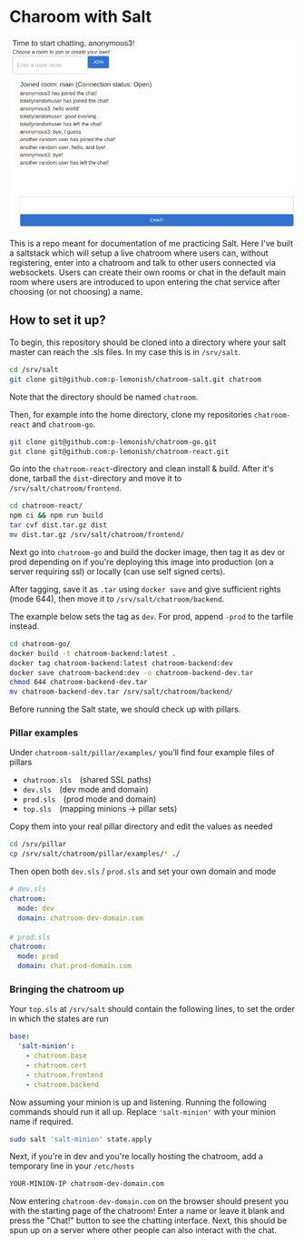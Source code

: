 # Charoom with Salt

![](chatroom.png)

This is a repo meant for documentation of me practicing Salt. Here I've built a saltstack 
which will setup a live chatroom where users can, without registering, enter into
a chatroom and talk to other users connected via websockets. Users can create 
their own rooms or chat in the default main room where users are introduced to 
upon entering the chat service after choosing (or not choosing) a name.

## How to set it up?
To begin, this repository should be cloned into a directory where your salt master can reach
the .sls files. In my case this is in `/srv/salt`.

```bash
cd /srv/salt
git clone git@github.com:p-lemonish/chatroom-salt.git chatroom
```

Note that the directory should be named `chatroom`.

Then, for example into the home directory, clone my repositories `chatroom-react` 
and `chatroom-go`.

```bash
git clone git@github.com:p-lemonish/chatroom-go.git
git clone git@github.com:p-lemonish/chatroom-react.git
```

Go into the `chatroom-react`-directory and clean install & build. After it's done,
tarball the `dist`-directory and move it to `/srv/salt/chatroom/frontend`.

```bash
cd chatroom-react/
npm ci && npm run build
tar cvf dist.tar.gz dist
mv dist.tar.gz /srv/salt/chatroom/frontend/
```

Next go into `chatroom-go` and build the docker image, then tag it as dev or prod
depending on if you're deploying this image into production (on a server requiring ssl)
or locally (can use self signed certs).

After tagging, save it as `.tar` using 
`docker save` and give sufficient rights (mode 644), then move it to `/srv/salt/chatroom/backend`.

The example below sets the tag as `dev`. For prod, append `-prod` to the tarfile instead.

```bash
cd chatroom-go/
docker build -t chatroom-backend:latest .
docker tag chatroom-backend:latest chatroom-backend:dev
docker save chatroom-backend:dev -o chatroom-backend-dev.tar
chmod 644 chatroom-backend-dev.tar
mv chatroom-backend-dev.tar /srv/salt/chatroom/backend/
```

Before running the Salt state, we should check up with pillars.

### Pillar examples

Under `chatroom-salt/pillar/examples/` you’ll find four example files of pillars 

- `chatroom.sls` (shared SSL paths)
- `dev.sls` (dev mode and domain)
- `prod.sls` (prod mode and domain)
- `top.sls` (mapping minions -> pillar sets)

Copy them into your real pillar directory and edit the values as needed

```bash
cd /srv/pillar
cp /srv/salt/chatroom/pillar/examples/* ./
```

Then open both `dev.sls` / `prod.sls` and set your own domain and mode

```yaml
# dev.sls
chatroom:
  mode: dev
  domain: chatroom-dev-domain.com

# prod.sls
chatroom:
  mode: prod
  domain: chat.prod-domain.com
```

### Bringing the chatroom up

Your `top.sls` at `/srv/salt` should contain the following lines, to set the order 
in which the states are run

```yaml
base:
  'salt-minion':
    - chatroom.base
    - chatroom.cert
    - chatroom.frontend
    - chatroom.backend
```


Now assuming your minion is up and listening. Running the following
commands should run it all up. Replace `'salt-minion'` with your minion name if required.

```bash
sudo salt 'salt-minion' state.apply 
```

Next, if you're in dev and you're locally hosting the chatroom, add a temporary line in your `/etc/hosts`

```bash 
YOUR-MINION-IP chatroom-dev-domain.com
```

Now entering `chatroom-dev-domain.com` on the browser should present you with the 
starting page of the chatroom! Enter a name or leave it blank and press the "Chat!"
button to see the chatting interface. Next, this should be spun up on a server where
other people can also interact with the chat.

